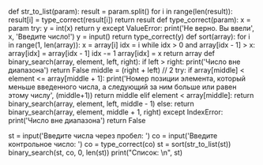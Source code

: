 def str_to_list(param):
    result = param.split()
    for i in range(len(result)):
        result[i] = type_correct(result[i])
    return result
def type_correct(param):
    x = param
    try:
        y = int(x)
        return y
    except ValueError:
        print('Не верно. Вы ввели', x, 'Введите число!')
        y = input()
        return type_correct(y)
def sort(array):
    for i in range(1, len(array)):
        x = array[i]
        idx = i
        while idx > 0 and array[idx - 1] > x:
            array[idx] = array[idx - 1]
            idx -= 1
        array[idx] = x
    return array
def binary_search(array, element, left, right):
    if left > right:
        print('Число вне диапазона')
        return False
    middle = (right + left) // 2
    try:
        if array[middle] < element <= array[middle + 1]:
            print('Номер позиции элемента, который меньше введенного числа, а следующий за ним больше или равен этому числу', (middle+1))
            return middle
        elif element < array[middle]:
            return binary_search(array, element, left, middle - 1)
        else:
            return binary_search(array, element, middle + 1, right)
    except IndexError:
        print('Число вне диапазона')
        return False


st = input('Введите числа через пробел: ')
co = input('Введите контрольное число: ')
co = type_correct(co)
st = sort(str_to_list(st))
binary_search(st, co, 0, len(st))
print("Список: \n", st)
